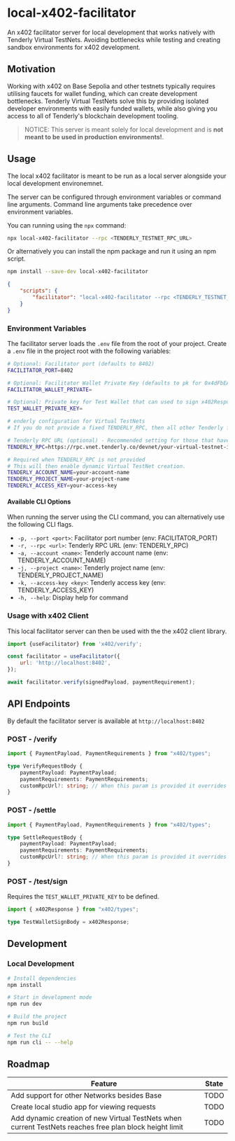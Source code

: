 # local-x402-facilitator

An x402 facilitator server for local development that works natively with Tenderly Virtual TestNets. Avoiding bottlenecks while testing and creating sandbox environments for x402 development.

## Motivation

Working with x402 on Base Sepolia and other testnets typically requires utilising faucets for wallet funding, which can create development bottlenecks. Tenderly Virtual TestNets solve this by providing isolated developer environments with easily funded wallets, while also giving you access to all of Tenderly's blockchain development tooling.

> NOTICE: This server is meant solely for local development and is **not meant to be used in production environments!**.

## Usage

The local x402 facilitator is meant to be run as a local server alongside your local development environemnet.

The server can be configured through environment variables or command line arguments. Command line arguments take precedence over environment variables.

You can running using the `npx` command:

```bash
npx local-x402-facilitator --rpc <TENDERLY_TESTNET_RPC_URL>
```

Or alternatively you can install the npm package and run it using an npm script.

```bash
npm install --save-dev local-x402-facilitator
```

```json
{
    "scripts": {
        "facilitator": "local-x402-facilitator --rpc <TENDERLY_TESTNET_RPC_URL>",
    }
}
```

### Environment Variables

The facilitator server loads the `.env` file from the root of your project. Create a `.env` file in the project root with the following variables:

```bash
# Optional: Facilitator port (defaults to 8402)
FACILITATOR_PORT=8402

# Optional: Facilitator Wallet Private Key (defaults to pk for 0x4dFbEAb12fEf03583B22a82D4ac338116AaD4a27)
FACILITATOR_WALLET_PRIVATE=

# Optional: Private key for Test Wallet that can used to sign x402Response payloads and is automatically funded when boothing a Virtual TestNet.
TEST_WALLET_PRIVATE_KEY=

# enderly configuration for Virtual TestNets
# If you do not provide a fixed TENDERLY_RPC, then all other Tenderly fields become required

# Tenderly RPC URL (optional) - Recommended setting for those that have paid Tenderly accounts.
TENDERLY_RPC=https://rpc.vnet.tenderly.co/devnet/your-virtual-testnet-id

# Required when TENDERLY_RPC is not provided
# This will then enable dynamic Virtual TestNet creation.
TENDERLY_ACCOUNT_NAME=your-account-name
TENDERLY_PROJECT_NAME=your-project-name
TENDERLY_ACCESS_KEY=your-access-key
```

#### Available CLI Options

When running the server using the CLI command, you can alternatively use the following CLI flags.

- `-p, --port <port>`: Facilitator port number (env: FACILITATOR_PORT)
- `-r, --rpc <url>`: Tenderly RPC URL (env: TENDERLY_RPC)  
- `-a, --account <name>`: Tenderly account name (env: TENDERLY_ACCOUNT_NAME)
- `-j, --project <name>`: Tenderly project name (env: TENDERLY_PROJECT_NAME)
- `-k, --access-key <key>`: Tenderly access key (env: TENDERLY_ACCESS_KEY)
- `-h, --help`: Display help for command

### Usage with x402 Client

This local facilitator server can then be used with the the x402 client library.

```js
import {useFacilitator} from 'x402/verify';

const facilitator = useFacilitator({
    url: 'http://localhost:8402',
});

await facilitator.verify(signedPayload, paymentRequirement);
```

## API Endpoints

By default the facilitator server is available at `http://localhost:8402`

### POST - /verify

```ts
import { PaymentPayload, PaymentRequirements } from "x402/types";

type VerifyRequestBody {
    paymentPayload: PaymentPayload;
    paymentRequirements: PaymentRequirements;
    customRpcUrl?: string; // When this param is provided it overrides the RPC Url from the environment.
}
```

### POST - /settle

```ts
import { PaymentPayload, PaymentRequirements } from "x402/types";

type SettleRequestBody {
    paymentPayload: PaymentPayload;
    paymentRequirements: PaymentRequirements;
    customRpcUrl?: string; // When this param is provided it overrides the RPC Url from the environment.
}
```

### POST - /test/sign

Requires the `TEST_WALLET_PRIVATE_KEY` to be defined.

```ts
import { x402Response } from "x402/types";

type TestWalletSignBody = x402Response;
```

## Development

### Local Development

```bash
# Install dependencies
npm install

# Start in development mode
npm run dev

# Build the project
npm run build

# Test the CLI
npm run cli -- --help
```

## Roadmap

| Feature | State |
| --- | --- |
| Add support for other Networks besides Base | TODO |
| Create local studio app for viewing requests | TODO |
| Add dynamic creation of new Virtual TestNets when current TestNets reaches free plan block height limit | TODO |